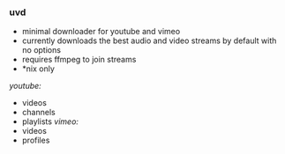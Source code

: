 ### uvd


+ minimal downloader for youtube and vimeo
+ currently downloads the best audio and video streams by default with no options
+ requires ffmpeg to join streams
+ *nix only


*youtube:*
  + videos
  + channels
  + playlists
*vimeo:*
  + videos
  + profiles
